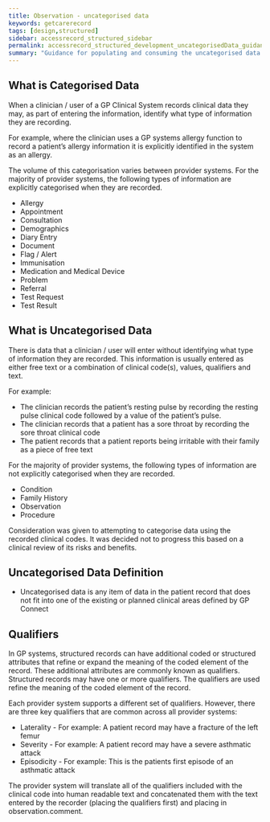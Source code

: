```yaml
---
title: Observation - uncategorised data
keywords: getcarerecord
tags: [design,structured]
sidebar: accessrecord_structured_sidebar
permalink: accessrecord_structured_development_uncategorisedData_guidance.html
summary: "Guidance for populating and consuming the uncategorised data from GP systems using GP Connect"
---
```


## What is Categorised Data ##
When a clinician / user of a GP Clinical System records clinical data they may, as part of entering the information, identify what type of information they are recording.

For example, where the clinician uses a GP systems allergy function to record a patient’s allergy information it is explicitly identified in the system as an allergy.

The volume of this categorisation varies between provider systems. For the majority of provider systems, the following types of information are explicitly categorised when they are recorded.
* Allergy
* Appointment
* Consultation
* Demographics
* Diary Entry
* Document
* Flag / Alert
* Immunisation
* Medication and Medical Device
* Problem
* Referral
* Test Request
* Test Result

## What is Uncategorised Data ##
There is data that a clinician / user will enter without identifying what type of information they are recorded. This information is usually entered as either free text or a combination of clinical code(s), values, qualifiers and text.

For example:
* The clinician records the patient’s resting pulse by recording the resting pulse clinical code followed by a value of the patient’s pulse.
* The clinician records that a patient has a sore throat by recording the sore throat clinical code
* The patient records that a patient reports being irritable with their family as a piece of free text

For the majority of provider systems, the following types of information are not explicitly categorised when they are recorded.
* Condition
* Family History
* Observation
* Procedure

Consideration was given to attempting to categorise data using the recorded clinical codes. It was decided not to progress this based on a clinical review of its risks and benefits.

## Uncategorised Data Definition ## 

* Uncategorised data is any item of data in the patient record that does not fit into one of the existing or planned clinical areas defined by GP Connect

## Qualifiers ##

In GP systems, structured records can have additional coded or structured attributes that refine or expand the meaning of the coded element of the record. These additional attributes are commonly known as qualifiers. Structured records may have one or more qualifiers. The qualifiers are used refine the meaning of the coded element of the record. 

Each provider system supports a different set of qualifiers. However, there are three key qualifiers that are common across all provider systems:

* Laterality -	For example: A patient record may have a fracture of the left femur
* Severity -	For example: A patient record may have a severe asthmatic attack
* Episodicity - 	For example: This is the patients first episode of an asthmatic attack

The provider system will translate all of the qualifiers included with the clinical code into human readable text and concatenated them with the text entered by the recorder (placing the qualifiers first) and placing in observation.comment.





